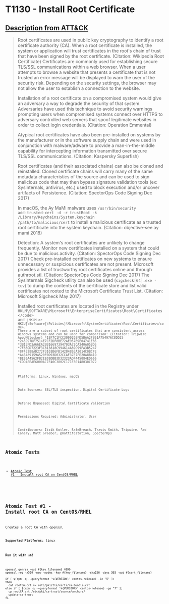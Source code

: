 # T1130 - Install Root Certificate
## [Description from ATT&CK](https://attack.mitre.org/wiki/Technique/T1130)
<blockquote>Root certificates are used in public key cryptography to identify a root certificate authority (CA). When a root certificate is installed, the system or application will trust certificates in the root's chain of trust that have been signed by the root certificate. (Citation: Wikipedia Root Certificate) Certificates are commonly used for establishing secure TLS/SSL communications within a web browser. When a user attempts to browse a website that presents a certificate that is not trusted an error message will be displayed to warn the user of the security risk. Depending on the security settings, the browser may not allow the user to establish a connection to the website.

Installation of a root certificate on a compromised system would give an adversary a way to degrade the security of that system. Adversaries have used this technique to avoid security warnings prompting users when compromised systems connect over HTTPS to adversary controlled web servers that spoof legitimate websites in order to collect login credentials. (Citation: Operation Emmental)

Atypical root certificates have also been pre-installed on systems by the manufacturer or in the software supply chain and were used in conjunction with malware/adware to provide a man-in-the-middle capability for intercepting information transmitted over secure TLS/SSL communications. (Citation: Kaspersky Superfish)

Root certificates (and their associated chains) can also be cloned and reinstalled. Cloned certificate chains will carry many of the same metadata characteristics of the source and can be used to sign malicious code that may then bypass signature validation tools (ex: Sysinternals, antivirus, etc.) used to block execution and/or uncover artifacts of Persistence. (Citation: SpectorOps Code Signing Dec 2017)

In macOS, the Ay MaMi malware uses <code>/usr/bin/security add-trusted-cert -d -r trustRoot -k /Library/Keychains/System.keychain /path/to/malicious/cert</code> to install a malicious certificate as a trusted root certificate into the system keychain. (Citation: objective-see ay mami 2018)

Detection: A system's root certificates are unlikely to change frequently. Monitor new certificates installed on a system that could be due to malicious activity. (Citation: SpectorOps Code Signing Dec 2017) Check pre-installed certificates on new systems to ensure unnecessary or suspicious certificates are not present. Microsoft provides a list of trustworthy root certificates online and through authroot.stl. (Citation: SpectorOps Code Signing Dec 2017) The Sysinternals Sigcheck utility can also be used (<code>sigcheck[64].exe -tuv</code>) to dump the contents of the certificate store and list valid certificates not rooted to the Microsoft Certificate Trust List. (Citation: Microsoft Sigcheck May 2017)

Installed root certificates are located in the Registry under <code>HKLM\SOFTWARE\Microsoft\EnterpriseCertificates\Root\Certificates\</code> and <code>[HKLM or HKCU]\Software[\Policies\]\Microsoft\SystemCertificates\Root\Certificates\</code>. There are a subset of root certificates that are consistent across Windows systems and can be used for comparison: (Citation: Tripwire AppUNBlocker)
*18F7C1FCC3090203FD5BAA2F861A754976C8DD25
*245C97DF7514E7CF2DF8BE72AE957B9E04741E85
*3B1EFD3A66EA28B16697394703A72CA340A05BD5
*7F88CD7223F3C813818C994614A89C99FA3B5247
*8F43288AD272F3103B6FB1428485EA3014C0BCFE
*A43489159A520F0D93D032CCAF37E7FE20A8B419
*BE36A4562FB2EE05DBB3D32323ADF445084ED656
*CDD4EEAE6000AC7F40C3802C171E30148030C072

Platforms: Linux, Windows, macOS

Data Sources: SSL/TLS inspection, Digital Certificate Logs

Defense Bypassed: Digital Certificate Validation

Permissions Required: Administrator, User

Contributors: Itzik Kotler, SafeBreach, Travis Smith, Tripwire, Red Canary, Matt Graeber, @mattifestation, SpecterOps</blockquote>

## Atomic Tests

- [Atomic Test #1 - Install root CA on CentOS/RHEL](#atomic-test-1---install-root-ca-on-centosrhel)


<br/>

## Atomic Test #1 - Install root CA on CentOS/RHEL
Creates a root CA with openssl

**Supported Platforms:** linux


#### Run it with `sh`!
```
openssl genrsa -out #{key_filename} 4096
openssl req -x509 -new -nodes -key #{key_filename} -sha256 -days 365 -out #{cert_filename}

if [ $(rpm -q --queryformat '%{VERSION}' centos-release) -le "5" ];
then
  cat rootCA.crt >> /etc/pki/tls/certs/ca-bundle.crt
else if [ $(rpm -q --queryformat '%{VERSION}' centos-release) -ge "7" ];
  cp rootCA.crt /etc/pki/ca-trust/source/anchors/
  update-ca-trust
fi

```
<br/>

